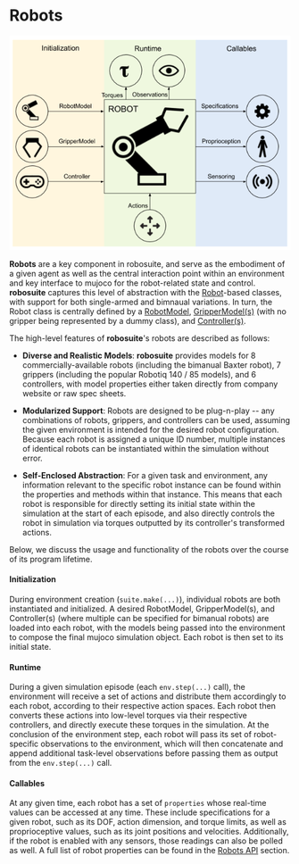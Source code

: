# Robots

![robot_overview_diagram](../images/robot_module.png)

**Robots** are a key component in robosuite, and serve as the embodiment of a given agent as well as the central interaction point within an environment and key interface to mujoco for the robot-related state and control. **robosuite** captures this level of abstraction with the [Robot](../simulation/robot)-based classes, with support for both single-armed and bimnaual variations. In turn, the Robot class is centrally defined by a [RobotModel](../modeling/robot_model), [GripperModel(s)](../modeling/gripper_model) (with no gripper being represented by a dummy class), and [Controller(s)](../simulation/controller).

The high-level features of **robosuite**'s robots are described as follows:

* **Diverse and Realistic Models**: **robosuite** provides models for 8 commercially-available robots (including the bimanual Baxter robot), 7 grippers (including the popular Robotiq 140 / 85 models), and 6 controllers, with model properties either taken directly from company website or raw spec sheets.

* **Modularized Support**: Robots are designed to be plug-n-play -- any combinations of robots, grippers, and controllers can be used, assuming the given environment is intended for the desired robot configuration. Because each robot is assigned a unique ID number, multiple instances of identical robots can be instantiated within the simulation without error.

* **Self-Enclosed Abstraction**: For a given task and environment, any information relevant to the specific robot instance can be found within the properties and methods within that instance. This means that each robot is responsible for directly setting its initial state within the simulation at the start of each episode, and also directly controls the robot in simulation via torques outputted by its controller's transformed actions.

Below, we discuss the usage and functionality of the robots over the course of its program lifetime.

#### Initialization
During environment creation (`suite.make(...)`), individual robots are both instantiated and initialized. A desired RobotModel, GripperModel(s), and Controller(s) (where multiple can be specified for bimanual robots) are loaded into each robot, with the models being passed into the environment to compose the final mujoco simulation object. Each robot is then set to its initial state.

#### Runtime
During a given simulation episode (each `env.step(...)` call), the environment will receive a set of actions and distribute them accordingly to each robot, according to their respective action spaces. Each robot then converts these actions into low-level torques via their respective controllers, and directly execute these torques in the simulation. At the conclusion of the environment step, each robot will pass its set of robot-specific observations to the environment, which will then concatenate and append additional task-level observations before passing them as output from the `env.step(...)` call.

#### Callables
At any given time, each robot has a set of `properties` whose real-time values can be accessed at any time. These include specifications for a given robot, such as its DOF, action dimension, and torque limits, as well as proprioceptive values, such as its joint positions and velocities. Additionally, if the robot is enabled with any sensors, those readings can also be polled as well. A full list of robot properties can be found in the [Robots API](../simulation/robot) section.
